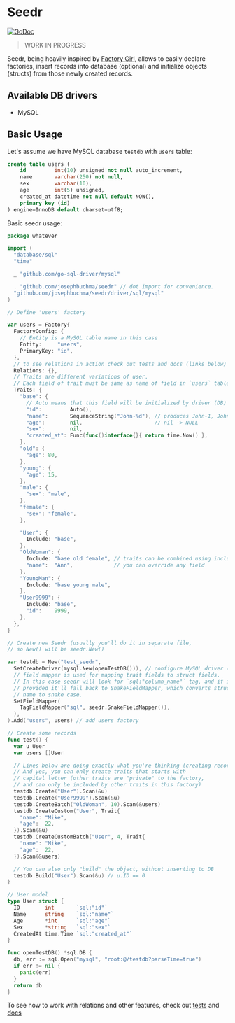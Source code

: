 # Seedr

[![GoDoc](https://godoc.org/github.com/josephbuchma/seedr?status.svg)](https://godoc.org/github.com/josephbuchma/seedr)

> WORK IN PROGRESS

Seedr, being heavily inspired by [Factory Girl](https://github.com/thoughtbot/factory_girl),
allows to easily declare factories, insert records into database (optional)
and initialize objects (structs) from those newly created records.

## Available DB drivers

  - MySQL

## Basic Usage

Let's assume we have MySQL database `testdb` with `users` table:

```sql
create table users (
    id         int(10) unsigned not null auto_increment,
    name       varchar(250) not null,
    sex        varchar(10),
    age        int(5) unsigned,
    created_at datetime not null default NOW(),
    primary key (id)
) engine=InnoDB default charset=utf8;
```

Basic seedr usage:

```go
package whatever

import (
  "database/sql"
  "time"

  _ "github.com/go-sql-driver/mysql"

  . "github.com/josephbuchma/seedr" // dot import for convenience.
  "github.com/josephbuchma/seedr/driver/sql/mysql"
)

// Define 'users' factory

var users = Factory{
  FactoryConfig: {
    // Entity is a MySQL table name in this case
    Entity:     "users",
    PrimaryKey: "id",
  },
  // to see relations in action check out tests and docs (links below)
  Relations: {},
  // Traits are different variations of user.
  // Each field of trait must be same as name of field in `users` table.
  Traits: {
    "base": {
      // Auto means that this field will be initialized by driver (DB)
      "id":         Auto(),
      "name":       SequenceString("John-%d"), // produces John-1, John-2, John-3...
      "age":        nil,                       // nil -> NULL
      "sex":        nil,
      "created_at": Func(func()interface{}{ return time.Now() },
    },
    "old": {
      "age": 80,
    },
    "young": {
      "age": 15,
    },
    "male": {
      "sex": "male",
    },
    "female": {
      "sex": "female",
    },

    "User": {
      Include: "base",
    },
    "OldWoman": {
      Include: "base old female", // traits can be combined using include
      "name":  "Ann",             // you can override any field
    },
    "YoungMan": {
      Include: "base young male",
    },
    "User9999": {
      Include: "base",
      "id":    9999,
    },
  },
}

// Create new Seedr (usually you'll do it in separate file,
// so New() will be seedr.New()

var testdb = New("test_seedr",
  SetCreateDriver(mysql.New(openTestDB())), // configure MySQL driver (openTestDB is at the end)
  // field mapper is used for mapping trait fields to struct fields.
  // In this case seedr will look for `sql:"column_name"` tag, and if it's not
  // provided it'll fall back to SnakeFieldMapper, which converts struct field
  // name to snake case.
  SetFieldMapper(
    TagFieldMapper("sql", seedr.SnakeFieldMapper()),
  ),
).Add("users", users) // add users factory

// Create some records
func test() {
  var u User
  var users []User

  // Lines below are doing exactly what you're thinking (creating records in DB and initializing objects)
  // And yes, you can only create traits that starts with
  // capital letter (other traits are "private" to the factory,
  // and can only be included by other traits in this factory)
  testdb.Create("User").Scan(&u)
  testdb.Create("User9999").Scan(&u)
  testdb.CreateBatch("OldWoman", 10).Scan(&users)
  testdb.CreateCustom("User", Trait{
    "name": "Mike",
    "age":  22,
  }).Scan(&u)
  testdb.CreateCustomBatch("User", 4, Trait{
    "name": "Mike",
    "age":  22,
  }).Scan(&users)

  // You can also only "build" the object, without inserting to DB
  testdb.Build("User").Scan(&u) // u.ID == 0
}

// User model
type User struct {
  ID        int       `sql:"id"`
  Name      string    `sql:"name"`
  Age       *int      `sql:"age"`
  Sex       *string   `sql:"sex"`
  CreatedAt time.Time `sql:"created_at"`
}

func openTestDB() *sql.DB {
  db, err := sql.Open("mysql", "root:@/testdb?parseTime=true")
  if err != nil {
    panic(err)
  }
  return db
}

```

To see how to work with relations and other features, check out
[tests](https://github.com/josephbuchma/seedr/tree/master/driver/sql/mysql/internal/tests)
and [docs](https://godoc.org/github.com/josephbuchma/seedr)

